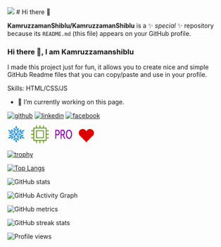 <img src ="https://m.facebook.com/story.php?story_fbid=pfbid0mgzGPaSCDqE9RWgMWKiqxANwQ138Ad6R7yGMEQGRdjhD4hQiThwnbL4ptzkVvWtTl&id=100014685128202&mibextid=2JQ9oc ">
# Hi there 👋

**KamruzzamanShiblu/KamruzzamanShiblu** is a ✨ _special_ ✨ repository because its `README.md` (this file) appears on your GitHub profile.

### Hi there 👋, I am Kamruzzamanshiblu
I made this project just for fun, it allows you to create nice and simple GitHub Readme files that you can copy/paste and use in your profile.

Skills: HTML/CSS/JS

- 🔭 I’m currently working on this page. 


[<img src='https://cdn.jsdelivr.net/npm/simple-icons@3.0.1/icons/github.svg' alt='github' height='40'>](https://github.com/Kamruzzamanshiblu)  [<img src='https://cdn.jsdelivr.net/npm/simple-icons@3.0.1/icons/linkedin.svg' alt='linkedin' height='40'>](https://www.linkedin.com/in/Kamruzzamanshiblu/)  [<img src='https://cdn.jsdelivr.net/npm/simple-icons@3.0.1/icons/facebook.svg' alt='facebook' height='40'>](https://www.facebook.com/shiblu.shiblu.520900)  

<a href='https://archiveprogram.github.com/'><img src='https://raw.githubusercontent.com/acervenky/animated-github-badges/master/assets/acbadge.gif' width='40' height='40'></a> <a href='https://docs.github.com/en/developers'><img src='https://raw.githubusercontent.com/acervenky/animated-github-badges/master/assets/devbadge.gif' width='40' height='40'></a> <a href='https://github.com/pricing'><img src='https://raw.githubusercontent.com/acervenky/animated-github-badges/master/assets/pro.gif' width='40' height='40'></a> <a href='https://docs.github.com/en/github/supporting-the-open-source-community-with-github-sponsors'><img src='https://raw.githubusercontent.com/acervenky/animated-github-badges/master/assets/sponsorbadge.gif' width='35' height='35'></a> 

[![trophy](https://github-profile-trophy.vercel.app/?username=Kamruzzamanshiblu)](https://github.com/ryo-ma/github-profile-trophy)

[![Top Langs](https://github-readme-stats.vercel.app/api/top-langs/?username=Kamruzzamanshiblu)](https://github.com/anuraghazra/github-readme-stats)

![GitHub stats](https://github-readme-stats.vercel.app/api?username=Kamruzzamanshiblu&show_icons=true&count_private=true)  

![GitHub Activity Graph](https://activity-graph.herokuapp.com/graph?username=Kamruzzamanshiblu)  

![GitHub metrics](https://metrics.lecoq.io/Kamruzzamanshiblu)  

![GitHub streak stats](https://streak-stats.demolab.com/?user=Kamruzzamanshiblu)  

![Profile views](https://gpvc.arturio.dev/Kamruzzamanshiblu)  


